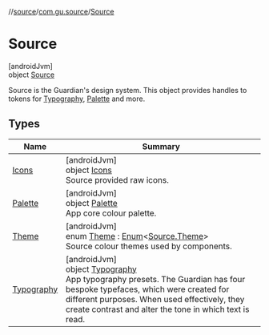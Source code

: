 //[source](../../../index.md)/[com.gu.source](../index.md)/[Source](index.md)

# Source

[androidJvm]\
object [Source](index.md)

Source is the Guardian's design system. This object provides handles to tokens for [Typography](-typography/index.md), [Palette](-palette/index.md) and more.

## Types

| Name | Summary |
|---|---|
| [Icons](-icons/index.md) | [androidJvm]<br>object [Icons](-icons/index.md)<br>Source provided raw icons. |
| [Palette](-palette/index.md) | [androidJvm]<br>object [Palette](-palette/index.md)<br>App core colour palette. |
| [Theme](-theme/index.md) | [androidJvm]<br>enum [Theme](-theme/index.md) : [Enum](https://kotlinlang.org/api/latest/jvm/stdlib/kotlin/-enum/index.html)&lt;[Source.Theme](-theme/index.md)&gt; <br>Source colour themes used by components. |
| [Typography](-typography/index.md) | [androidJvm]<br>object [Typography](-typography/index.md)<br>App typography presets. The Guardian has four bespoke typefaces, which were created for different purposes. When used effectively, they create contrast and alter the tone in which text is read. |
